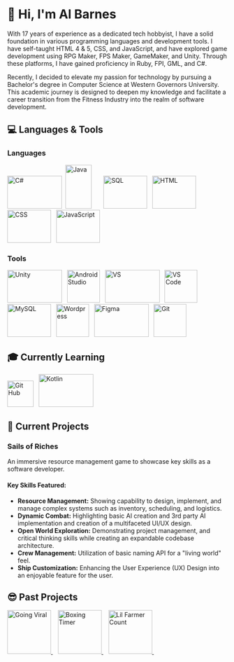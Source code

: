 # 👋 Hi, I'm Al Barnes

With 17 years of experience as a dedicated tech hobbyist, I have a solid foundation in various programming languages and development tools. I have self-taught HTML 4 & 5, CSS, and JavaScript, and have explored game development using RPG Maker, FPS Maker, GameMaker, and Unity. Through these platforms, I have gained proficiency in Ruby, FPI, GML, and C#.

Recently, I decided to elevate my passion for technology by pursuing a Bachelor's degree in Computer Science at Western Governors University. This academic journey is designed to deepen my knowledge and facilitate a career transition from the Fitness Industry into the realm of software development.
## 💻 Languages & Tools
### Languages
<img src="https://static.wixstatic.com/media/16a44a_7acb8586d3f2447e9b643c6d37f8f72e~mv2.png" alt="C#" width="125" height="75">&nbsp; <!-- C# -->
<img src="https://static.wixstatic.com/media/16a44a_78248d7576cb4c22832f0eb232567ca5~mv2.png" alt="Java" width="60" height="100">&nbsp;&nbsp;&nbsp;&nbsp;&nbsp;&nbsp; <!-- Java -->
<img src="https://static.wixstatic.com/media/16a44a_858cbd58ef6e4189ab7286ca1debd690~mv2.png" alt="SQL" width="100" height="75">&nbsp;&nbsp; <!-- SQL -->
<img src="https://static.wixstatic.com/media/16a44a_f0a9769e0d0d4925a795c58a0f847492~mv2.png" alt="HTML" width="100" height="75">&nbsp;&nbsp; <!-- HTML -->
<img src="https://static.wixstatic.com/media/16a44a_50a242886e264e52b5ac2414a2ee7f6b~mv2.png" alt="CSS" width="100" height="75">&nbsp;&nbsp; <!-- CSS -->
<img src="https://static.wixstatic.com/media/16a44a_32543b071cdd4f89920eabb62b54c3c8~mv2.png" alt="JavaScript" width="100" height="75">&nbsp;&nbsp; <!-- JS -->

### Tools

<img src="https://static.wixstatic.com/media/16a44a_026dfc43715d4eb18a4070c7cda46074~mv2.png" alt="Unity" width="125" height="75">&nbsp;&nbsp; <!-- Unity -->
<img src="https://static.wixstatic.com/media/16a44a_67797d2185b24604a849f859be6d703e~mv2.png" alt="Android Studio" width="75" height="75">&nbsp;&nbsp; <!-- Android Studio -->
<img src="https://static.wixstatic.com/media/16a44a_6c2ed3a9038647c6b544213cdc2be80b~mv2.png" alt="VS" width="125" height="75">&nbsp;&nbsp; <!-- VS -->
<img src="https://static.wixstatic.com/media/16a44a_9fe291368c8d4209b9d0269fffbc1ef2~mv2.png" alt="VS Code" width="75" height="75">&nbsp;&nbsp; <!-- VS Code -->
<img src="https://static.wixstatic.com/media/16a44a_77ca159251e147c992520f93bf318707~mv2.png" alt="MySQL" width="100" height="75">&nbsp;&nbsp; <!-- MySQL -->
<img src="https://static.wixstatic.com/media/16a44a_48e50fb51f7c4e479dbb920658eda13f~mv2.png" alt="Wordpress" width="75" height="75">&nbsp;&nbsp; <!-- Wordpress -->
<img src="https://static.wixstatic.com/shapes/16a44a_58cdd82e71534b1eb00a4a1609833ca1.svg" alt="Figma" width="125" height="75">&nbsp;&nbsp; <!-- Figma -->
<img src="https://static.wixstatic.com/media/16a44a_be32901c5a1344b5a960729272771d2a~mv2.png" alt="Git" width="75" height="75">&nbsp;&nbsp; <!-- Git -->

## 🎓 Currently Learning
<img src="https://static.wixstatic.com/media/16a44a_c8be0c0741114422b72c17407d902a7f~mv2.png" alt="Git Hub" width="60" height="60">&nbsp;&nbsp; <!-- Git Hub -->
<img src="https://static.wixstatic.com/media/16a44a_8321cae8f4ae411e8189fddd2f6466c4~mv2.png" alt="Kotlin" width="125" height="75">&nbsp;&nbsp; <!-- Kotlin -->

## 🥳 Current Projects
### Sails of Riches
An immersive resource management game to showcase key skills as a software developer.

#### Key Skills Featured:

- **Resource Management:** Showing capability to design, implement, and manage complex systems such as inventory, scheduling, and logistics.
- **Dynamic Combat:** Highlighting basic AI creation and 3rd party AI implementation and creation of a multifaceted UI/UX design.
- **Open World Exploration:** Demonstrating project management, and critical thinking skills while creating an expandable codebase architecture.
- **Crew Management:** Utilization of basic naming API for a "living world" feel.
- **Ship Customization:** Enhancing the User Experience (UX) Design into an enjoyable feature for the user.

## 😎 Past Projects
<a href="https://github.com/AlBarnesiv/Going-Viral">
    <img src="https://static.wixstatic.com/media/16a44a_e2d9e6ffc62c401e9ac90b846cbe936d~mv2.png" alt="Going Viral" width="100" height="100">
</a>&nbsp;&nbsp;

<a href="https://github.com/AlBarnesiv/Boxing-Timer">
    <img src="https://static.wixstatic.com/media/16a44a_bc8cd9b517204a7da6ecbd8b7ca387d7~mv2.png" alt="Boxing Timer" width="100" height="100">
</a>&nbsp;&nbsp;

<a href="https://github.com/AlBarnesiv/Lil-Farmer-Count">
    <img src="https://static.wixstatic.com/media/16a44a_d492d949e8b54bba8912e8ed1dcadd9d~mv2.png" alt="Lil Farmer Count" width="100" height="100">
</a>&nbsp;&nbsp;

<!--
**AlBarnesiv/AlBarnesiv** is a ✨ _special_ ✨ repository because its `README.md` (this file) appears on your GitHub profile.

Here are some ideas to get you started:

- 🔭 I’m currently working on ...
- 🌱 I’m currently learning ...
- 👯 I’m looking to collaborate on ...
- 🤔 I’m looking for help with ...
- 💬 Ask me about ...
- 📫 How to reach me: ...
- 😄 Pronouns: ...
- ⚡ Fun fact: ...
-->
